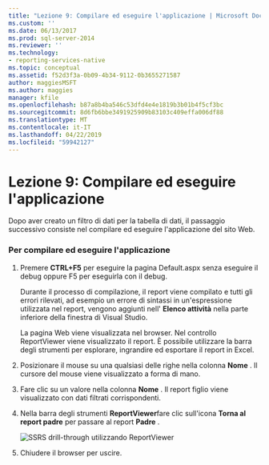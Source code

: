 ```yaml
---
title: "Lezione 9: Compilare ed eseguire l'applicazione | Microsoft Docs"
ms.custom: ''
ms.date: 06/13/2017
ms.prod: sql-server-2014
ms.reviewer: ''
ms.technology:
- reporting-services-native
ms.topic: conceptual
ms.assetid: f52d3f3a-0b09-4b34-9112-0b3655271587
author: maggiesMSFT
ms.author: maggies
manager: kfile
ms.openlocfilehash: b87a8b4ba546c53dfd4e4e1819b3b01b4f5cf3bc
ms.sourcegitcommit: 8d6fb6bbe3491925909b83103c409effa006df88
ms.translationtype: MT
ms.contentlocale: it-IT
ms.lasthandoff: 04/22/2019
ms.locfileid: "59942127"
---
```

# <a name="lesson-9-build-and-run-the-application"></a>Lezione 9: Compilare ed eseguire l'applicazione
  Dopo aver creato un filtro di dati per la tabella di dati, il passaggio successivo consiste nel compilare ed eseguire l'applicazione del sito Web.  
  
### <a name="to-build-and-run-the-application"></a>Per compilare ed eseguire l'applicazione  
  
1.  Premere **CTRL+F5** per eseguire la pagina Default.aspx senza eseguire il debug oppure F5 per eseguirla con il debug.  
  
     Durante il processo di compilazione, il report viene compilato e tutti gli errori rilevati, ad esempio un errore di sintassi in un'espressione utilizzata nel report, vengono aggiunti nell' **Elenco attività** nella parte inferiore della finestra di Visual Studio.  
  
     La pagina Web viene visualizzata nel browser. Nel controllo ReportViewer viene visualizzato il report. È possibile utilizzare la barra degli strumenti per esplorare, ingrandire ed esportare il report in Excel.  
  
2.  Posizionare il mouse su una qualsiasi delle righe nella colonna **Nome** . Il cursore del mouse viene visualizzato a forma di mano.  
  
3.  Fare clic su un valore nella colonna **Nome** . Il report figlio viene visualizzato con dati filtrati corrispondenti.  
  
4.  Nella barra degli strumenti **ReportViewer**fare clic sull'icona **Torna al report padre** per passare al report **Padre** .  
  
     ![SSRS drill-through utilizzando ReportViewer](../../2014/tutorials/media/ssrs-drillthrough-report.png "ssrs drill-through usando ReportViewer")  
  
5.  Chiudere il browser per uscire.  
  
  
